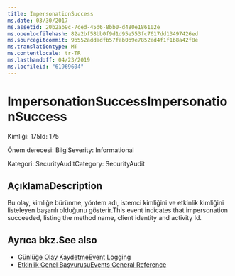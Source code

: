 ```yaml
---
title: ImpersonationSuccess
ms.date: 03/30/2017
ms.assetid: 20b2ab9c-7ced-45d6-8bb0-d480e186102e
ms.openlocfilehash: 82a2bf58bb0f9d1d95e553fc7617dd13497426ed
ms.sourcegitcommit: 9b552addadfb57fab0b9e7852ed4f1f1b8a42f8e
ms.translationtype: MT
ms.contentlocale: tr-TR
ms.lasthandoff: 04/23/2019
ms.locfileid: "61969604"
---
```

# <a name="impersonationsuccess"></a><span data-ttu-id="5c833-102">ImpersonationSuccess</span><span class="sxs-lookup"><span data-stu-id="5c833-102">ImpersonationSuccess</span></span>
<span data-ttu-id="5c833-103">Kimliği: 175</span><span class="sxs-lookup"><span data-stu-id="5c833-103">Id: 175</span></span>  
  
 <span data-ttu-id="5c833-104">Önem derecesi: Bilgi</span><span class="sxs-lookup"><span data-stu-id="5c833-104">Severity: Informational</span></span>  
  
 <span data-ttu-id="5c833-105">Kategori: SecurityAudit</span><span class="sxs-lookup"><span data-stu-id="5c833-105">Category: SecurityAudit</span></span>  
  
## <a name="description"></a><span data-ttu-id="5c833-106">Açıklama</span><span class="sxs-lookup"><span data-stu-id="5c833-106">Description</span></span>  
 <span data-ttu-id="5c833-107">Bu olay, kimliğe bürünme, yöntem adı, istemci kimliğini ve etkinlik kimliğini listeleyen başarılı olduğunu gösterir.</span><span class="sxs-lookup"><span data-stu-id="5c833-107">This event indicates that impersonation succeeded, listing the method name, client identity and activity Id.</span></span>  
  
## <a name="see-also"></a><span data-ttu-id="5c833-108">Ayrıca bkz.</span><span class="sxs-lookup"><span data-stu-id="5c833-108">See also</span></span>

- [<span data-ttu-id="5c833-109">Günlüğe Olay Kaydetme</span><span class="sxs-lookup"><span data-stu-id="5c833-109">Event Logging</span></span>](../../../../../docs/framework/wcf/diagnostics/event-logging/index.md)
- [<span data-ttu-id="5c833-110">Etkinlik Genel Başvurusu</span><span class="sxs-lookup"><span data-stu-id="5c833-110">Events General Reference</span></span>](../../../../../docs/framework/wcf/diagnostics/event-logging/events-general-reference.md)
